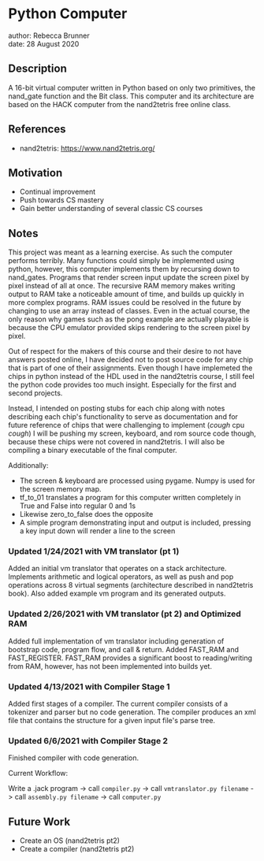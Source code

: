 # Python Computer

author: Rebecca Brunner
<br>
date: 28 August 2020

## Description

A 16-bit virtual computer written in Python based on only two primitives, the nand_gate function and the Bit class.  This computer and its architecture are based on the HACK computer from the nand2tetris free online class.

## References

- nand2tetris: https://www.nand2tetris.org/

## Motivation

- Continual improvement
- Push towards CS mastery
- Gain better understanding of several classic CS courses

## Notes

This project was meant as a learning exercise.  As such the computer performs terribly.  Many functions could simply be implemented using python, however, this computer implements them by recursing down to nand_gates.  Programs that render screen input update the screen pixel by pixel instead of all at once.  The recursive RAM memory makes writing output to RAM take a noticeable amount of time, and builds up quickly in more complex programs.  RAM issues could be resolved in the future by changing to use an array instead of classes.  Even in the actual course, the only reason why games such as the pong example are actually playable is because the CPU emulator provided skips rendering to the screen pixel by pixel.

Out of respect for the makers of this course and their desire to not have answers posted online, I have decided not to post source code for any chip that is part of one of their assignments.  Even though I have implemeted the chips in python instead of the HDL used in the nand2tetris course, I still feel the python code provides too much insight.  Especially for the first and second projects.

Instead, I intended on posting stubs for each chip along with notes describing each chip's functionality to serve as documentation and for future reference of chips that were challenging to implement (*cough* cpu *cough*) I will be pushing my screen, keyboard, and rom source code though, because these chips were not covered in nand2tetris.  I will also be compiling a binary executable of the final computer.

<!-- The binaries have been compiled on Windows 10 Pro v1709 and Ubuntu 18.04.3.  The compiled binary includes an application that renders a line to the screen when a key is pressed.  The key must be pressed down until the command that checks the keyboard is executed again, which could take a few seconds.  Releasing the key beforehand will reset the keyboard back to its unpressed state and will not render anything to the screen.  A display driver is necessary to run the application - the app will crash otherwise. -->

Additionally:

- The screen & keyboard are processed using pygame.  Numpy is used for the screen memory map.
- tf_to_01 translates a program for this computer written completely in True and False into regular 0 and 1s
- Likewise zero_to_false does the opposite
- A simple program demonstrating input and output is included, pressing a key input down will render a line to the screen

### Updated 1/24/2021 with VM translator (pt 1)

Added an initial vm translator that operates on a stack architecture.  Implements arithmetic and logical operators, as well as push and pop operations across 8 virtual segments (architecture described in nand2tetris book).  Also added example vm program and its generated outputs.

### Updated 2/26/2021 with VM translator (pt 2) and Optimized RAM

Added full implementation of vm translator including generation of bootstrap code, program flow, and call & return.  Added FAST_RAM and FAST_REGISTER.  FAST_RAM provides a significant boost to reading/writing from RAM, however, has not been implemented into builds yet.

### Updated 4/13/2021 with Compiler Stage 1

Added first stages of a compiler.  The current compiler consists of a tokenizer and parser but no code generation.  The compiler produces an xml file that contains the structure for a given input file's parse tree.

### Updated 6/6/2021 with Compiler Stage 2

Finished compiler with code generation.

Current Workflow:

Write a .jack program -> call `compiler.py` -> call `vmtranslator.py filename` -> call `assembly.py filename` -> call `computer.py`

## Future Work

- Create an OS (nand2tetris pt2)
- Create a compiler (nand2tetris pt2)
